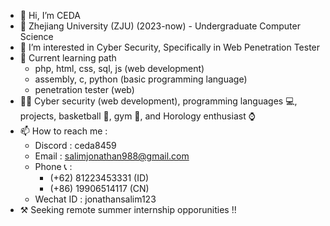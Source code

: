 - 👋 Hi, I’m CEDA
- 🏫 Zhejiang University (ZJU) (2023-now) - Undergraduate Computer Science
- 👀 I’m interested in Cyber Security, Specifically in Web Penetration Tester
- 🌱 Current learning path 
    - php, html, css, sql, js (web development)
    - assembly, c, python (basic programming language)
    - penetration tester (web)
- 🏃‍♂️ Cyber security (web development), programming languages 💻, projects, basketball 🏀, gym 💪, and Horology enthusiast ⌚
- 📫 How to reach me :
    - Discord : ceda8459
    - Email : salimjonathan988@gmail.com
    - Phone 📞 :
        - (+62) 81223453331 (ID)
        - (+86) 19906514117 (CN)
    - Wechat ID : jonathansalim123
- ⚒️ Seeking remote summer internship opporunities !!
